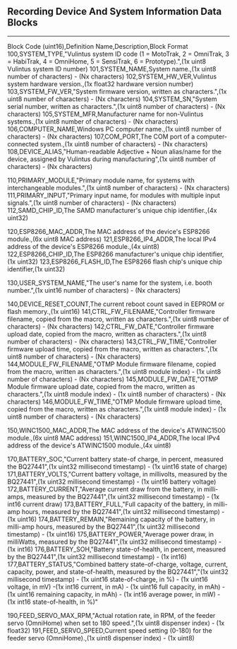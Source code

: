 ## Recording Device And System Information Data Blocks

---

Block Code (uint16),Definition Name,Description,Block Format
100,SYSTEM_TYPE,"Vulintus system ID code (1 = MotoTrak, 2 = OmniTrak, 3 = HabiTrak, 4 = OmniHome, 5 = SensiTrak, 6 = Prototype).",(1x uint8 Vulintus system ID number)
101,SYSTEM_NAME,System name.,(1x uint8 number of characters) - (Nx characters)
102,SYSTEM_HW_VER,Vulintus system hardware version.,(1x float32 hardware version number)
103,SYSTEM_FW_VER,"System firmware version, written as characters.",(1x uint8 number of characters) - (Nx characters)
104,SYSTEM_SN,"System serial number, written as characters.",(1x uint8 number of characters) - (Nx characters)
105,SYSTEM_MFR,Manufacturer name for non-Vulintus systems.,(1x uint8 number of characters) - (Nx characters)
106,COMPUTER_NAME,Windows PC computer name.,(1x uint8 number of characters) - (Nx characters)
107,COM_PORT,The COM port of a computer-connected system.,(1x uint8 number of characters) - (Nx characters)
108,DEVICE_ALIAS,"Human-readable Adjective + Noun alias/name for the device, assigned by Vulintus during manufacturing",(1x uint8 number of characters) - (Nx characters)

110,PRIMARY_MODULE,"Primary module name, for systems with interchangeable modules.",(1x uint8 number of characters) - (Nx characters)
111,PRIMARY_INPUT,"Primary input name, for modules with multiple input signals.",(1x uint8 number of characters) - (Nx characters)
112,SAMD_CHIP_ID,The SAMD manufacturer's unique chip identifier.,(4x uint32)

120,ESP8266_MAC_ADDR,The MAC address of the device's ESP8266 module.,(6x uint8 MAC address)
121,ESP8266_IP4_ADDR,The local IPv4 address of the device's ESP8266 module.,(4x uint8)
122,ESP8266_CHIP_ID,The ESP8266 manufacturer's unique chip identifier,(1x uint32)
123,ESP8266_FLASH_ID,The ESP8266 flash chip's unique chip identifier,(1x uint32)

130,USER_SYSTEM_NAME,"The user's name for the system, i.e. booth number.",(1x uint16 number of characters) - (Nx characters)

140,DEVICE_RESET_COUNT,The current reboot count saved in EEPROM or flash memory.,(1x uint16)
141,CTRL_FW_FILENAME,"Controller firmware filename, copied from the macro, written as characters.",(1x uint8 number of characters) - (Nx characters)
142,CTRL_FW_DATE,"Controller firmware upload date, copied from the macro, written as characters.",(1x uint8 number of characters) - (Nx characters)
143,CTRL_FW_TIME,"Controller firmware upload time, copied from the macro, written as characters.",(1x uint8 number of characters) - (Nx characters)
144,MODULE_FW_FILENAME,"OTMP Module firmware filename, copied from the macro, written as characters.",(1x uint8 module index) - (1x uint8 number of characters) - (Nx characters)
145,MODULE_FW_DATE,"OTMP Module firmware upload date, copied from the macro, written as characters.",(1x uint8 module index) - (1x uint8 number of characters) - (Nx characters)
146,MODULE_FW_TIME,"OTMP Module firmware upload time, copied from the macro, written as characters.",(1x uint8 module index) - (1x uint8 number of characters) - (Nx characters)

150,WINC1500_MAC_ADDR,The MAC address of the device's ATWINC1500 module.,(6x uint8 MAC address)
151,WINC1500_IP4_ADDR,The local IPv4 address of the device's ATWINC1500 module.,(4x uint8)

170,BATTERY_SOC,"Current battery state-of charge, in percent, measured the BQ27441",(1x uint32 millisecond timestamp) - (1x uint16 state of charge)
171,BATTERY_VOLTS,"Current battery voltage, in millivolts, measured by the BQ27441",(1x uint32 millisecond timestamp) - (1x uint16 battery voltage)
172,BATTERY_CURRENT,"Average current draw from the battery, in milli-amps, measured by the BQ27441",(1x uint32 millisecond timestamp) - (1x int16 current draw)
173,BATTERY_FULL,"Full capacity of the battery, in milli-amp hours, measured by the BQ27441",(1x uint32 millisecond timestamp) - (1x uint16)
174,BATTERY_REMAIN,"Remaining capacity of the battery, in milli-amp hours, measured by the BQ27441",(1x uint32 millisecond timestamp) - (1x uint16)
175,BATTERY_POWER,"Average power draw, in milliWatts, measured by the BQ27441",(1x uint32 millisecond timestamp) - (1x int16)
176,BATTERY_SOH,"Battery state-of-health, in percent, measured by the BQ27441",(1x uint32 millisecond timestamp) - (1x int16)
177,BATTERY_STATUS,"Combined battery state-of-charge, voltage, current, capacity, power, and state-of-health, measured by the BQ27441","(1x uint32 millisecond timestamp) - (1x uint16 state-of-charge, in %) - (1x uint16 voltage, in mV) -(1x int16 current, in mA) - (1x uint16 full capacity, in mAh) - (1x uint16 remaining capacity, in mAh) - (1x int16 average power, in mW) - (1x int16 state-of-health, in %)"

190,FEED_SERVO_MAX_RPM,"Actual rotation rate, in RPM, of the feeder servo (OmniHome) when set to 180 speed.",(1x uint8 dispenser index) - (1x float32)
191,FEED_SERVO_SPEED,Current speed setting (0-180) for the feeder servo (OmniHome).,(1x uint8 dispenser index) - (1x uint8)
